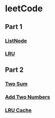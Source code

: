 # leetCode
## Part 1
### [ListNode](https://github.com/momo4826/leetCode/blob/master/ListNode.py)
### [LRU](https://github.com/momo4826/leetCode/blob/master/LRU.md)

## Part 2
### [Two Sum](https://github.com/momo4826/leetCode/blob/master/twoSum.py)
### [Add Two Numbers](https://github.com/momo4826/leetCode/blob/master/addTwoNumbers.py)
### [LRU Cache](https://github.com/momo4826/leetCode/blob/master/LRU%20Cache.py)
